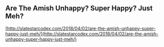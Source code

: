## Are The Amish Unhappy? Super Happy? Just Meh?
  
  [http://slatestarcodex.com/2018/04/02/are-the-amish-unhappy-super-happy-just-meh/](http://slatestarcodex.com/2018/04/02/are-the-amish-unhappy-super-happy-just-meh/)